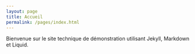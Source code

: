 ```yaml
---
layout: page
title: Accueil
permalink: /pages/index.html
---
```


Bienvenue sur le site technique de démonstration utilisant Jekyll, Markdown et Liquid.